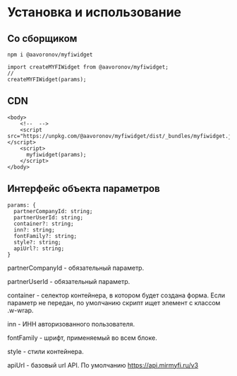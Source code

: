 # Установка и использование

## Со сборщиком

```
npm i @aavoronov/myfiwidget
```

```
import createMYFIWidget from @aavoronov/myfiwidget;
//
createMYFIWidget(params);
```

## CDN

```
<body>
    <!--  -->
    <script src="https://unpkg.com/@aavoronov/myfiwidget/dist/_bundles/myfiwidget.js"></script>
    <script>
      myfiwidget(params);
    </script>
</body>
```

## Интерфейс объекта параметров

```
params: {
  partnerCompanyId: string;
  partnerUserId: string;
  container?: string;
  inn?: string;
  fontFamily?: string;
  style?: string;
  apiUrl?: string;
}
```

partnerCompanyId - обязательный параметр.

partnerUserId - обязательный параметр.

container - селектор контейнера, в котором будет создана форма. Если параметр не передан, по умолчанию скрипт ищет элемент с классом .w-wrap.

inn - ИНН авторизованного пользователя.

fontFamily - шрифт, применяемый во всем блоке.

style - стили контейнера.

apiUrl - базовый url API. По умолчанию https://api.mirmyfi.ru/v3
